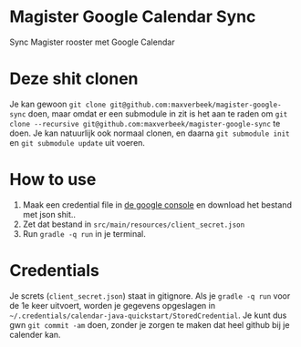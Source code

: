 # Magister Google Calendar Sync 
Sync Magister rooster met Google Calendar

# Deze shit clonen
Je kan gewoon `git clone git@github.com:maxverbeek/magister-google-sync` doen, maar omdat er een submodule in zit is het aan te raden om `git clone --recursive git@github.com:maxverbeek/magister-google-sync` te doen. Je kan natuurlijk ook normaal clonen, en daarna `git submodule init` en `git submodule update` uit voeren.

# How to use
1. Maak een credential file in [de google console](https://console.developers.google.com/start/api?id=calendar) en download het bestand met json shit..
2. Zet dat bestand in `src/main/resources/client_secret.json`
3. Run `gradle -q run` in je terminal.

# Credentials
Je screts (`client_secret.json`) staat in gitignore. Als je `gradle -q run` voor de 1e keer uitvoert, worden je gegevens opgeslagen in `~/.credentials/calendar-java-quickstart/StoredCredential`. Je kunt dus gwn `git commit -am` doen, zonder je zorgen te maken dat heel github bij je calender kan.


